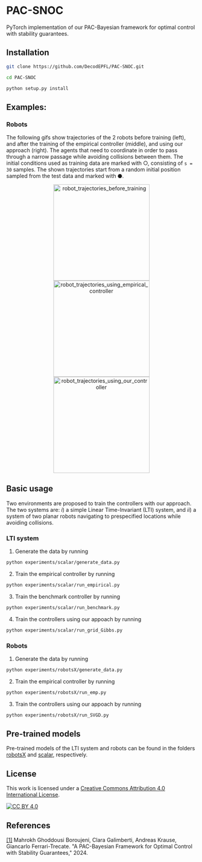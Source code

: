 # PAC-SNOC
PyTorch implementation of our PAC-Bayesian framework for optimal control with stability guarantees.


## Installation

```bash
git clone https://github.com/DecodEPFL/PAC-SNOC.git

cd PAC-SNOC

python setup.py install
```

## Examples:

### Robots

The following gifs show trajectories of the 2 robots before training (left), and after the training of the empirical controller (middle),
and using our approach (right).
The agents that need to coordinate in order to pass through a narrow passage while avoiding collisions between them.
The initial conditions used as training data are marked with &#9675;, 
consisting of `s = 30` samples.
The shown trajectories start from a random initial position sampled from the test data and marked with
&#11043;.


<p align="center">
<img src="./experiments/robotsX/gif/ol.gif" alt="robot_trajectories_before_training" width="255"/>
<img src="./experiments/robotsX/gif/emp.gif" alt="robot_trajectories_using_empirical_controller" width="255"/>
<img src="./experiments/robotsX/gif/svgd.gif" alt="robot_trajectories_using_our_controller" width="255"/>
</p>

## Basic usage

Two environments are proposed to train the controllers with our approach.
The two systems are:
_i_) a simple Linear Time-Invariant (LTI) system, and
_ii_) a system of two planar robots navigating to prespecified locations while avoiding collisions.

### LTI system

1. Generate the data by running
```bash
python experiments/scalar/generate_data.py
```
2. Train the empirical controller by running
```bash
python experiments/scalar/run_empirical.py
```
3. Train the benchmark controller by running
```bash
python experiments/scalar/run_benchmark.py
```
4. Train the controllers using our appoach by running
```bash
python experiments/scalar/run_grid_Gibbs.py
```

### Robots

1. Generate the data by running
```bash
python experiments/robotsX/generate_data.py
```
2. Train the empirical controller by running
```bash
python experiments/robotsX/run_emp.py
```
3. Train the controllers using our appoach by running
```bash
python experiments/robotsX/run_SVGD.py
```

## Pre-trained models

Pre-trained models of the LTI system and robots can be found in the folders 
[robotsX](experiments/robotsX/saved_results/trained_models) and 
[scalar](experiments/scalar/saved_results), respectively.  


## License
This work is licensed under a
[Creative Commons Attribution 4.0 International License][cc-by].

[![CC BY 4.0][cc-by-image]][cc-by]

[cc-by]: http://creativecommons.org/licenses/by/4.0/
[cc-by-image]: https://i.creativecommons.org/l/by/4.0/88x31.png
[cc-by-shield]: https://img.shields.io/badge/License-CC%20BY%204.0-lightgrey.svg


## References
[[1]](https://arxiv.org/pdf/????.?????.pdf) Mahrokh Ghoddousi Boroujeni, Clara Galimberti, Andreas Krause, Giancarlo
Ferrari-Trecate. "A PAC-Bayesian Framework for Optimal Control with Stability Guarantees," 2024.
